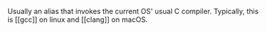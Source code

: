 Usually an alias that invokes the current OS' usual C compiler. Typically, this is [[gcc]] on linux and [[clang]] on macOS.

